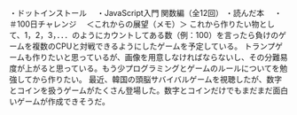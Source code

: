 ・ドットインストール
　・JavaScript入門 関数編（全12回）
 ・読んだ本
 　・＃100日チャレンジ　
  ＜これからの展望（メモ）＞
  これから作りたい物として、1，2，3，．．．のようにカウントしてある数（例：100）を言ったら負けのゲームを複数のCPUと対戦できるようにしたゲームを予定している。
  トランプゲームも作りたいと思っているが、画像を用意しなければならないし、その分難易度が上がると思っている。もう少プログラミングとゲームのルールについてを勉強してから作りたい。
  最近、韓国の頭脳サバイバルゲームを視聴したが、数字とコインを扱うゲームがたくさん登場した。数字とコインだけでもまだまだ面白いゲームが作成できそうだ。
  
